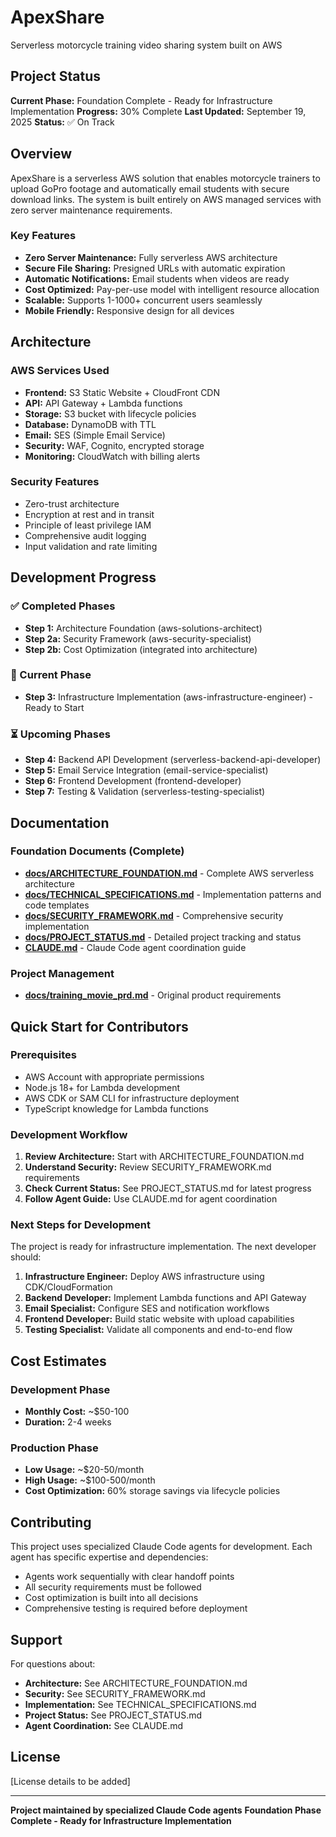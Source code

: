 # ApexShare
Serverless motorcycle training video sharing system built on AWS

## Project Status
**Current Phase:** Foundation Complete - Ready for Infrastructure Implementation
**Progress:** 30% Complete
**Last Updated:** September 19, 2025
**Status:** ✅ On Track

## Overview

ApexShare is a serverless AWS solution that enables motorcycle trainers to upload GoPro footage and automatically email students with secure download links. The system is built entirely on AWS managed services with zero server maintenance requirements.

### Key Features
- **Zero Server Maintenance:** Fully serverless AWS architecture
- **Secure File Sharing:** Presigned URLs with automatic expiration
- **Automatic Notifications:** Email students when videos are ready
- **Cost Optimized:** Pay-per-use model with intelligent resource allocation
- **Scalable:** Supports 1-1000+ concurrent users seamlessly
- **Mobile Friendly:** Responsive design for all devices

## Architecture

### AWS Services Used
- **Frontend:** S3 Static Website + CloudFront CDN
- **API:** API Gateway + Lambda functions
- **Storage:** S3 bucket with lifecycle policies
- **Database:** DynamoDB with TTL
- **Email:** SES (Simple Email Service)
- **Security:** WAF, Cognito, encrypted storage
- **Monitoring:** CloudWatch with billing alerts

### Security Features
- Zero-trust architecture
- Encryption at rest and in transit
- Principle of least privilege IAM
- Comprehensive audit logging
- Input validation and rate limiting

## Development Progress

### ✅ Completed Phases
- **Step 1:** Architecture Foundation (aws-solutions-architect)
- **Step 2a:** Security Framework (aws-security-specialist)
- **Step 2b:** Cost Optimization (integrated into architecture)

### 🔄 Current Phase
- **Step 3:** Infrastructure Implementation (aws-infrastructure-engineer) - Ready to Start

### ⏳ Upcoming Phases
- **Step 4:** Backend API Development (serverless-backend-api-developer)
- **Step 5:** Email Service Integration (email-service-specialist)
- **Step 6:** Frontend Development (frontend-developer)
- **Step 7:** Testing & Validation (serverless-testing-specialist)

## Documentation

### Foundation Documents (Complete)
- **[docs/ARCHITECTURE_FOUNDATION.md](./docs/ARCHITECTURE_FOUNDATION.md)** - Complete AWS serverless architecture
- **[docs/TECHNICAL_SPECIFICATIONS.md](./docs/TECHNICAL_SPECIFICATIONS.md)** - Implementation patterns and code templates
- **[docs/SECURITY_FRAMEWORK.md](./docs/SECURITY_FRAMEWORK.md)** - Comprehensive security implementation
- **[docs/PROJECT_STATUS.md](./docs/PROJECT_STATUS.md)** - Detailed project tracking and status
- **[CLAUDE.md](./CLAUDE.md)** - Claude Code agent coordination guide

### Project Management
- **[docs/training_movie_prd.md](./docs/training_movie_prd.md)** - Original product requirements

## Quick Start for Contributors

### Prerequisites
- AWS Account with appropriate permissions
- Node.js 18+ for Lambda development
- AWS CDK or SAM CLI for infrastructure deployment
- TypeScript knowledge for Lambda functions

### Development Workflow
1. **Review Architecture:** Start with ARCHITECTURE_FOUNDATION.md
2. **Understand Security:** Review SECURITY_FRAMEWORK.md requirements
3. **Check Current Status:** See PROJECT_STATUS.md for latest progress
4. **Follow Agent Guide:** Use CLAUDE.md for agent coordination

### Next Steps for Development
The project is ready for infrastructure implementation. The next developer should:

1. **Infrastructure Engineer:** Deploy AWS infrastructure using CDK/CloudFormation
2. **Backend Developer:** Implement Lambda functions and API Gateway
3. **Email Specialist:** Configure SES and notification workflows
4. **Frontend Developer:** Build static website with upload capabilities
5. **Testing Specialist:** Validate all components and end-to-end flow

## Cost Estimates

### Development Phase
- **Monthly Cost:** ~$50-100
- **Duration:** 2-4 weeks

### Production Phase
- **Low Usage:** ~$20-50/month
- **High Usage:** ~$100-500/month
- **Cost Optimization:** 60% storage savings via lifecycle policies

## Contributing

This project uses specialized Claude Code agents for development. Each agent has specific expertise and dependencies:

- Agents work sequentially with clear handoff points
- All security requirements must be followed
- Cost optimization is built into all decisions
- Comprehensive testing is required before deployment

## Support

For questions about:
- **Architecture:** See ARCHITECTURE_FOUNDATION.md
- **Security:** See SECURITY_FRAMEWORK.md
- **Implementation:** See TECHNICAL_SPECIFICATIONS.md
- **Project Status:** See PROJECT_STATUS.md
- **Agent Coordination:** See CLAUDE.md

## License

[License details to be added]

---

**Project maintained by specialized Claude Code agents**
**Foundation Phase Complete - Ready for Infrastructure Implementation**
